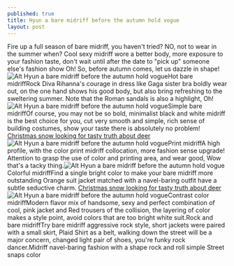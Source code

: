 ```yaml
---
published: true
title: Hyun a bare midriff before the autumn hold vogue
layout: post
---
```

Fire up a full season of bare midriff, you haven\'t tried? NO, not to wear in the summer when? Cool sexy midriff wore a better body, more exposure to your fashion taste, don\'t wait until after the date to \"pick up\" someone else\'s fashion show Oh! So, before autumn comes, let us dazzle in shape!![Alt Hyun a bare midriff before the autumn hold vogue](https://c2.staticflickr.com/8/7260/26934375834_ed151eddde.jpg)Hot bare midriffRock Diva Rihanna\'s courage in dress like Gaga sister bra boldly wear out, on the one hand shows his good body, but also bring refreshing to the sweltering summer. Note that the Roman sandals is also a highlight, Oh!![Alt Hyun a bare midriff before the autumn hold vogue](https://c2.staticflickr.com/8/7479/26934381434_666031bd17.jpg)Simple bare midriffOf course, you may not be so bold, minimalist black and white midriff is the best choice for you, cut very smooth and simple, rich sense of building costumes, show your taste there is absolutely no problem! [Christmas snow looking for tasty truth about deer](https://topfendi.wordpress.com/2016/04/08/christmas-snow-looking-for-tasty-truth-about-deer-meat/)![Alt Hyun a bare midriff before the autumn hold vogue](https://c2.staticflickr.com/8/7360/27267161160_b2dd517d11.jpg)Print midriffA high profile, with the color print midriff collocation, more fashion sense upgrade! Attention to grasp the use of color and printing area, and wear good, Wow that\'s a tacky thing.![Alt Hyun a bare midriff before the autumn hold vogue](https://c2.staticflickr.com/8/7703/27267170330_43894e5244.jpg)Colorful midriffFind a single bright color to make your bare midriff more outstanding Orange suit jacket matched with a navel-baring outfit have a subtle seductive charm. [Christmas snow looking for tasty truth about deer](https://topfendi.wordpress.com/2016/04/08/christmas-snow-looking-for-tasty-truth-about-deer-meat/)![Alt Hyun a bare midriff before the autumn hold vogue](https://c2.staticflickr.com/8/7358/27509445086_e5a4769e60.jpg)Contrast color midriffModern flavor mix of handsome, sexy and perfect combination of cool, pink jacket and Red trousers of the collision, the layering of color makes a style point, avoid colors that are too bright white suit.Rock and bare midriffTry bare midriff aggressive rock style, short jackets were paired with a small skirt, Plaid Shirt as a belt, walking down the street will be a major concern, changed light pair of shoes, you\'re funky rock dancer.Midriff navel-baring fashion with a shape rock and roll simple Street snaps color